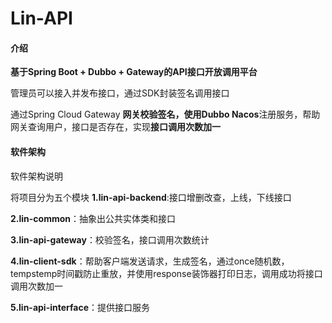 # Lin-API

#### 介绍
**基于Spring Boot + Dubbo + Gateway的API接口开放调用平台**

管理员可以接入并发布接口，通过SDK封装签名调用接口

通过Spring Cloud Gateway **网关校验签名，**使用**Dubbo Nacos**注册服务，帮助网关查询用户，接口是否存在，实现**接口调用次数加一**

#### 软件架构
软件架构说明

将项目分为五个模块
   **1.lin-api-backend**:接口增删改查，上线，下线接口
   
   **2.lin-common**：抽象出公共实体类和接口
   
  **3.lin-api-gateway**：校验签名，接口调用次数统计
  
   **4.lin-client-sdk**：帮助客户端发送请求，生成签名，通过once随机数，tempstemp时间戳防止重放，并使用response装饰器打印日志，调用成功将接口调用次数加一
   
   **5.lin-api-interface**：提供接口服务
    
    

